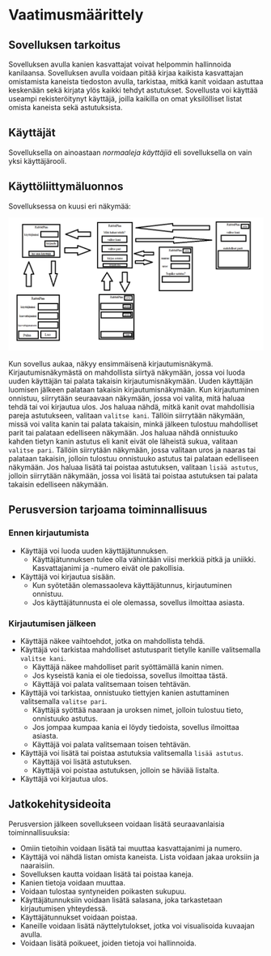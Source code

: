 # Vaatimusmäärittely

## Sovelluksen tarkoitus

Sovelluksen avulla kanien kasvattajat voivat helpommin hallinnoida kanilaansa. Sovelluksen avulla voidaan pitää kirjaa kaikista kasvattajan omistamista kaneista 
tiedoston avulla, tarkistaa, mitkä kanit voidaan astuttaa keskenään sekä kirjata ylös kaikki tehdyt astutukset. Sovellusta voi käyttää useampi 
rekisteröitynyt käyttäjä, joilla kaikilla on omat yksilölliset listat omista kaneista sekä astutuksista. 

## Käyttäjät

Sovelluksella on ainoastaan *normaaleja käyttäjiä* eli sovelluksella on vain yksi käyttäjärooli.

## Käyttöliittymäluonnos

Sovelluksessa on kuusi eri näkymää:

![Image](https://github.com/kirsihel/ot-harjoitustyo/blob/master/dokumentaatio/RabbitPlan.png)

Kun sovellus aukaa, näkyy ensimmäisenä kirjautumisnäkymä. Kirjautumisnäkymästä on mahdollista siirtyä näkymään, jossa voi luoda uuden käyttäjän tai palata 
takaisin kirjautumisnäkymään. Uuden käyttäjän luomisen jälkeen palataan takaisin kirjautumisnäkymään. Kun kirjautuminen onnistuu, siirrytään seuraavaan
näkymään, jossa voi valita, mitä haluaa tehdä tai voi kirjautua ulos. Jos haluaa nähdä, mitkä kanit ovat mahdollisia pareja astutukseen, valitaan `valitse kani`.
Tällöin siirrytään näkymään, missä voi valita kanin tai palata takaisin, minkä jälkeen tulostuu mahdolliset parit tai palataan edelliseen näkymään. Jos haluaa
nähdä onnistuuko kahden tietyn kanin astutus eli kanit eivät ole läheistä sukua, valitaan `valitse pari`. Tällöin siirrytään näkymään, jossa valitaan uros ja
naaras tai palataan takaisin, jolloin tulostuu onnistuuko astutus tai palataan edelliseen näkymään. Jos haluaa lisätä tai poistaa astutuksen, valitaan `lisää
astutus`, jolloin siirrytään näkymään, jossa voi lisätä tai poistaa astutuksen tai palata takaisin edelliseen näkymään.

## Perusversion tarjoama toiminnallisuus

### Ennen kirjautumista

- Käyttäjä voi luoda uuden käyttäjätunnuksen.
  - Käyttäjätunnuksen tulee olla vähintään viisi merkkiä pitkä ja uniikki. Kasvattajanimi ja -numero eivät ole pakollisia.
- Käyttäjä voi kirjautua sisään.
  - Kun syötetään olemassaoleva käyttäjätunnus, kirjautuminen onnistuu.
  - Jos käyttäjätunnusta ei ole olemassa, sovellus ilmoittaa asiasta.
  
### Kirjautumisen jälkeen

- Käyttäjä näkee vaihtoehdot, jotka on mahdollista tehdä. 
- Käyttäjä voi tarkistaa mahdolliset astutusparit tietylle kanille valitsemalla `valitse kani`.
  - Käyttäjä näkee mahdolliset parit syöttämällä kanin nimen. 
  - Jos kyseistä kania ei ole tiedoissa, sovellus ilmoittaa tästä.
  - Käyttäjä voi palata valitsemaan toisen tehtävän.
- Käyttäjä voi tarkistaa, onnistuuko tiettyjen kanien astuttaminen valitsemalla `valitse pari`.
  - Käyttäjä syöttää naaraan ja uroksen nimet, jolloin tulostuu tieto, onnistuuko astutus.
  - Jos jompaa kumpaa kania ei löydy tiedoista, sovellus ilmoittaa asiasta.
  - Käyttäjä voi palata valitsemaan toisen tehtävän.
- Käyttäjä voi lisätä tai poistaa astutuksia valitsemalla `lisää astutus`.
  - Käyttäjä voi lisätä astutuksen.
  - Käyttäjä voi poistaa astutuksen, jolloin se häviää listalta.
- Käyttäjä voi kirjautua ulos.

## Jatkokehitysideoita

Perusversion jälkeen sovellukseen voidaan lisätä seuraavanlaisia toiminnallisuuksia:

- Omiin tietoihin voidaan lisätä tai muuttaa kasvattajanimi ja numero.
- Käyttäjä voi nähdä listan omista kaneista. Lista voidaan jakaa uroksiin ja naaraisiin.
- Sovelluksen kautta voidaan lisätä tai poistaa kaneja.
- Kanien tietoja voidaan muuttaa.
- Voidaan tulostaa syntyneiden poikasten sukupuu.
- Käyttäjätunnuksiin voidaan lisätä salasana, joka tarkastetaan kirjautumisen yhteydessä.
- Käyttäjätunnukset voidaan poistaa.
- Kaneille voidaan lisätä näyttelytulokset, jotka voi visualisoida kuvaajan avulla. 
- Voidaan lisätä poikueet, joiden tietoja voi hallinnoida.
